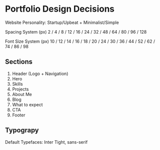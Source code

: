 # Portfolio Design Decisions

Website Personality: Startup/Upbeat + Minimalist/Simple

Spacing System (px)
2 / 4 / 8 / 12 / 16 / 24 / 32 / 48 / 64 / 80 / 96 / 128

Font Size System (px)
10 / 12 / 14 / 16 / 18 / 20 / 24 / 30 / 36 / 44 / 52 / 62 / 74 / 86 / 98

## Sections

1. Header (Logo + Navigation)
2. Hero
3. Skills
4. Projects
5. About Me
6. Blog
7. What to expect
8. CTA
9. Footer

## Typograpy

Default Typefaces: Inter Tight, sans-serif
